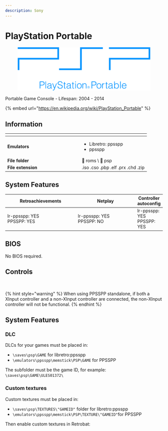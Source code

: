 ```yaml
---
description: Sony
---
```


# PlayStation Portable

<div align="left">

<figure><img src="https://raw.githubusercontent.com/fabricecaruso/es-theme-carbon/52ff37c9e265587d006945a2ba695b5a962b3a3d/art/logos/psp.svg" alt=""><figcaption></figcaption></figure>

</div>

Portable Game Console - Lifespan: 2004 - 2014

{% embed url="https://en.wikipedia.org/wiki/PlayStation_Portable" %}

## Information

<table data-header-hidden><thead><tr><th width="224"></th><th></th></tr></thead><tbody><tr><td><strong>Emulators</strong></td><td><ul><li>Libretro: ppsspp</li><li>ppsspp</li></ul></td></tr><tr><td><strong>File folder</strong></td><td><span data-gb-custom-inline data-tag="emoji" data-code="1f4c2">📂</span> roms \ <span data-gb-custom-inline data-tag="emoji" data-code="1f4c2">📂</span> psp</td></tr><tr><td><strong>File extension</strong></td><td>.iso .cso .pbp .elf .prx .chd .zip</td></tr></tbody></table>

## System Features

<table><thead><tr><th width="256">Retroachievements</th><th width="243">Netplay</th><th>Controller autoconfig</th></tr></thead><tbody><tr><td>lr-ppsspp: YES<br>PPSSPP: YES</td><td>lr-ppsspp: YES<br>PPSSPP: NO</td><td>lr-ppsspp: YES<br>PPSSPP: YES</td></tr></tbody></table>

## BIOS

No BIOS required.

## Controls

<div align="left">

<figure><img src="https://i.imgur.com/c4dKloK.png" alt=""><figcaption></figcaption></figure>

</div>

{% hint style="warning" %}
When using PPSSPP standalone, if both a XInput controller and a non-XInput controller are connected, the non-XInput controller will not be functional.
{% endhint %}

## System Features

### DLC

DLCs for your games must be placed in:

* `\saves\psp\GAME` for libretro:ppsspp
* `\emulators\ppsspp\memstick\PSP\GAME` for PPSSPP

The subfolder must be the game ID, for example: `\saves\psp\GAME\ULES01372\`

### Custom textures

Custom textures must be placed in:

* `\saves\psp\TEXTURES\"GAMEID"` folder for libretro:ppsspp
* `\emulators\ppsspp\memstick\PSP\TEXTURE\"GAMEID"`for PPSSPP

Then enable custom textures in Retrobat:

<div align="left">

<figure><img src="https://i.imgur.com/ppkZ9bw.png" alt=""><figcaption></figcaption></figure>

</div>

<div align="left">

<figure><img src="https://i.imgur.com/a2L91jh.png" alt=""><figcaption></figcaption></figure>

</div>

<div align="left">

<figure><img src="https://i.imgur.com/lrKiiv4.png" alt=""><figcaption></figcaption></figure>

</div>

